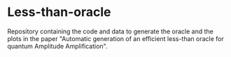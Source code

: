 # Less-than-oracle
Repository containing the code and data to generate the oracle and the plots in the paper "Automatic generation of an efficient less-than oracle for quantum Amplitude Amplification".
